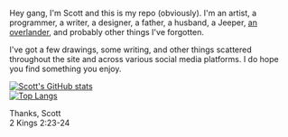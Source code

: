 Hey gang, I'm Scott and this is my repo (obviously). I'm an artist, a programmer, a writer, a designer, a father, a husband, a Jeeper, [an overlander](https://instagram.com/parttimeoverland), and probably other things I've forgotten.

I've got a few drawings, some writing, and other things scattered throughout the site and across various social media platforms. I do hope you find something you enjoy.

[![Scott's GitHub stats](https://github-readme-stats.vercel.app/api?username=scottzirkel&count_private=true)](https://github.com/anuraghazra/github-readme-stats)  
[![Top Langs](https://github-readme-stats.vercel.app/api/top-langs/?username=scottzirkel&count_private=true&hide=Vim%20script)](https://github.com/anuraghazra/github-readme-stats)

Thanks, Scott  
2 Kings 2:23-24
